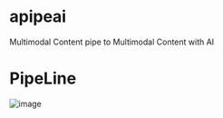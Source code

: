# apipeai
Multimodal Content pipe to Multimodal Content with AI 

# PipeLine

![image](https://github.com/user-attachments/assets/df8aed47-fe1d-4caa-92ba-e07b8872a8b1)
